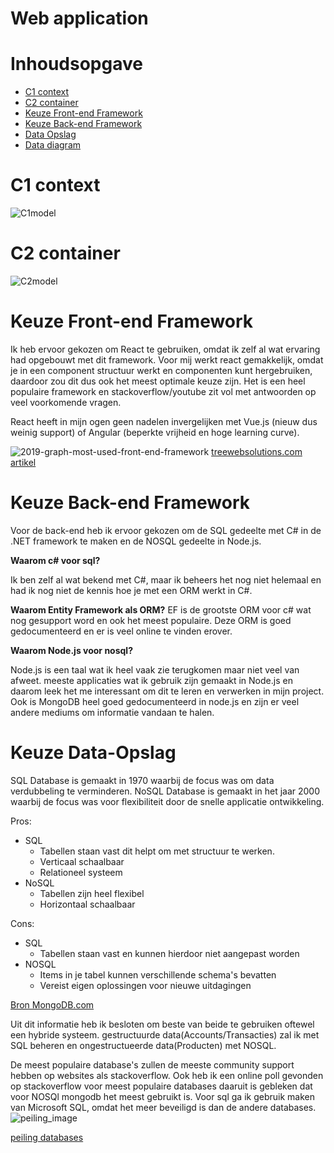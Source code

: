 # Web application

# Inhoudsopgave

-   [C1 context](#C1)
-   [C2 container](#C2)
-   [Keuze Front-end Framework](#Keuze-Front-end-Framework)
-   [Keuze Back-end Framework](#Keuze-Front-end-Framework)
-   [Data Opslag](#keuze-data-opslag)
-   [Data diagram](#Data-diagram)



# C1 context
![C1model](https://user-images.githubusercontent.com/79853948/164454842-9ea83dcd-d351-4567-bf42-d485b6709271.png)
# C2 container
![C2model](https://user-images.githubusercontent.com/79853948/164454929-509462e5-cfd3-44c9-9626-658f478dccd4.png)

# Keuze Front-end Framework

Ik heb ervoor gekozen om React te gebruiken, omdat ik zelf al wat ervaring had opgebouwt met dit framework.
Voor mij werkt react gemakkelijk, omdat je in een component structuur werkt en componenten kunt hergebruiken, daardoor zou dit dus ook het meest optimale keuze zijn. 
Het is een heel populaire framework en stackoverflow/youtube zit vol met antwoorden op veel voorkomende vragen.

React heeft in mijn ogen geen nadelen invergelijken met Vue.js (nieuw dus weinig support) of Angular (beperkte vrijheid en hoge learning curve).

![2019-graph-most-used-front-end-framework](https://cdn.shortpixel.ai/client/q_lossless,ret_img,w_767/https://existek.com/wp-content/uploads/2020/01/frame.png)
[treewebsolutions.com artikel](https://treewebsolutions.com/articles/top-front-end-frameworks-in-2020-year-19)

# Keuze Back-end Framework

Voor de back-end heb ik ervoor gekozen om de SQL gedeelte met C# in de .NET framework te maken en de NOSQL gedeelte in Node.js.

**Waarom c# voor sql?**

Ik ben zelf al wat bekend met C#, maar ik beheers het nog niet helemaal en had ik nog niet de kennis hoe je met een ORM werkt in C#.

**Waarom Entity Framework als ORM?**
EF is de grootste ORM voor c# wat nog gesupport word en ook het meest populaire. Deze ORM is goed gedocumenteerd en er is veel online te vinden erover.


**Waarom Node.js voor nosql?**

Node.js is een taal wat ik heel vaak zie terugkomen maar niet veel van afweet. meeste applicaties wat ik gebruik zijn gemaakt in Node.js en daarom leek het me interessant om dit te leren en verwerken in mijn project. Ook is MongoDB heel goed gedocumenteerd in node.js en zijn er veel andere mediums om informatie vandaan te halen.



# Keuze Data-Opslag
SQL Database is gemaakt in 1970 waarbij de focus was om data verdubbeling te verminderen. 
NoSQL Database is gemaakt in het jaar 2000 waarbij de focus was voor flexibiliteit door de snelle applicatie ontwikkeling.

Pros:
*  SQL
    -   Tabellen staan vast dit helpt om met structuur te werken.
    -   Verticaal schaalbaar
    -   Relationeel systeem
*   NoSQL
    -	Tabellen zijn heel flexibel
    -	Horizontaal schaalbaar

Cons:
* SQL
  -	Tabellen staan vast en kunnen hierdoor niet aangepast worden
* NOSQL
    - Items in je tabel kunnen verschillende schema's bevatten
    - Vereist eigen oplossingen voor nieuwe uitdagingen

[Bron MongoDB.com](https://www.mongodb.com/nosql-explained/nosql-vs-sql)

Uit dit informatie heb ik besloten om beste van beide te gebruiken oftewel een hybride systeem.
gestructuurde data(Accounts/Transacties) zal ik met SQL beheren en ongestructueerde data(Producten) met NOSQL.

De meest populaire database's zullen de meeste community support hebben op websites als stackoverflow. Ook heb ik een online poll gevonden op stackoverflow voor meest populaire databases
daaruit is gebleken dat voor NOSQl mongodb het meest gebruikt is. Voor sql ga ik gebruik maken van Microsoft SQL, omdat het meer beveiligd is dan de andere databases.
![peiling_image](https://user-images.githubusercontent.com/79853948/164269996-9374b0ae-a11f-47b2-a7c0-9b2c0836977e.png)

[peiling databases](https://insights.stackoverflow.com/survey/2021#most-popular-technologies-database-prof)

<!-- # Data diagram
![sql-img](https://user-images.githubusercontent.com/79853948/164265722-031f5f0d-6bbf-43d6-a7c8-5ce85fe5e514.png)
![nosql-img](https://user-images.githubusercontent.com/79853948/164265909-753a37d5-ccf2-43c7-bd77-dc9b2b25706f.png)

Met de blauwe kleur geef ik de SQL database aan en groen NOSQL. -->

